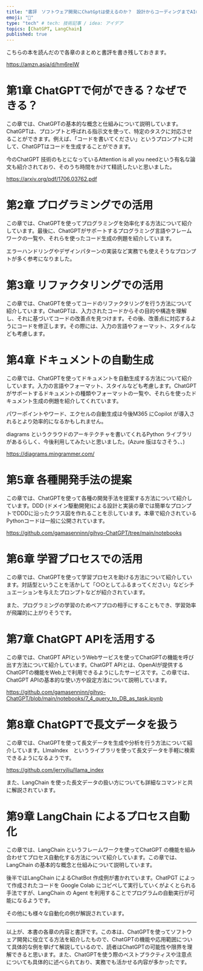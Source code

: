 ```yaml
---
title: "書評　ソフトウェア開発にChatGptは使えるのか？　設計からコーディングまでAIの限界を探る "
emoji: "📝"
type: "tech" # tech: 技術記事 / idea: アイデア
topics: [ChatGPT, LangChain]
published: true
---
```


こちらの本を読んだので各章のまとめと書評を書き残しておきます。

https://amzn.asia/d/hm6reIW

# 第1章 ChatGPTで何ができる？なぜできる？
この章では、ChatGPTの基本的な概念と仕組みについて説明しています。ChatGPTは、プロンプトと呼ばれる指示文を使って、特定のタスクに対応させることができます。例えば、「コードを書いてください」というプロンプトに対して、ChatGPTはコードを生成することができます。

今のChatGPT 技術のもとになっているAttention is all you needという有名な論文も紹介されており、そのうち時間をかけて精読したいと思いました。

https://arxiv.org/pdf/1706.03762.pdf

# 第2章 プログラミングでの活用
この章では、ChatGPTを使ってプログラミングを効率化する方法について紹介しています。最後に、ChatGPTがサポートするプログラミング言語やフレームワークの一覧や、それらを使ったコード生成の例題を紹介しています。

エラーハンドリングやデザインパターンの実装など実務でも使えそうなプロンプトが多く参考になりました。

# 第3章 リファクタリングでの活用
この章では、ChatGPTを使ってコードのリファクタリングを行う方法について紹介しています。ChatGPTは、入力されたコードからその目的や構造を理解し、それに基づいてコードの改善点を見つけます。その後、改善点に対応するようにコードを修正します。その際には、入力の言語やフォーマット、スタイルなども考慮します。


# 第4章 ドキュメントの自動生成
この章では、ChatGPTを使ってドキュメントを自動生成する方法について紹介しています。入力の言語やフォーマット、スタイルなども考慮します。ChatGPTがサポートするドキュメントの種類やフォーマットの一覧や、それらを使ったドキュメント生成の例題を紹介してくれています。

パワーポイントやワード、エクセルの自動生成は今後M365 にCopilot が導入されるとより効率的になるかもしれません。

diagrams というクラウドのアーキテクチャを書いてくれるPython ライブラリがあるらしく、今後利用してみたいと思いました。(Azure 版はなさそう、、)

https://diagrams.mingrammer.com/

# 第5章 各種開発手法の提案
この章では、ChatGPTを使って各種の開発手法を提案する方法について紹介しています。DDD (ドメイン駆動開発)による設計と実装の章では簡単なプロンプトでDDDに沿ったクラス図を作れることを示しています。本章で紹介されているPythonコードは一般に公開されています。

https://github.com/gamasenninn/gihyo-ChatGPT/tree/main/notebooks

# 第6章 学習プロセスでの活用
この章では、ChatGPTを使って学習プロセスを助ける方法について紹介しています。対話型ということを活かして「○○としてふるまってください」などシチュエーションを与えたプロンプトなどが紹介されています。

また、プログラミングの学習のためペアプロの相手にすることもでき、学習効率が飛躍的に上がりそうです。

# 第7章 ChatGPT APIを活用する
この章では、ChatGPT APIというWebサービスを使ってChatGPTの機能を呼び出す方法について紹介しています。ChatGPT APIとは、OpenAIが提供するChatGPTの機能をWeb上で利用できるようにしたサービスです。この章では、ChatGPT APIの基本的な使い方や設定方法について説明しています。

https://github.com/gamasenninn/gihyo-ChatGPT/blob/main/notebooks/7_4_query_to_DB_as_task.ipynb

# 第8章 ChatGPTで長文データを扱う
この章では、ChatGPTを使って長文データを生成や分析を行う方法について紹介しています。LlmaIndex　というライブラリを使って長文データを手軽に検索できるようになるようです。

https://github.com/jerryjliu/llama_index

また、LangChain を使った長文データの扱い方についても詳細なコマンドと共に解説されています。


# 第9章 LangChain によるプロセス自動化
この章では、LangChain というフレームワークを使ってChatGPT の機能を組み合わせてプロセス自動化する方法について紹介しています。この章では、LangChain の基本的な概念と仕組みについて説明しています。

後半ではLangChain によるChatBot 作成例が書かれています。ChatPGT によって作成されたコードを Google Colab にコピペして実行していくがよくとられる手法ですが、LangChain の Agent を利用することでプログラムの自動実行が可能になるようです。

その他にも様々な自動化の例が解説されています。

----

以上が、本書の各章の内容と書評です。この本は、ChatGPTを使ってソフトウェア開発に役立てる方法を紹介したもので、ChatGPTの機能や応用範囲について具体的な例を挙げて解説しているので、読者はChatGPTの可能性や限界を理解できると思います。また、ChatGPTを使う際のベストプラクティスや注意点についても具体的に述べられており、実務でも活かせる内容が多かったです。